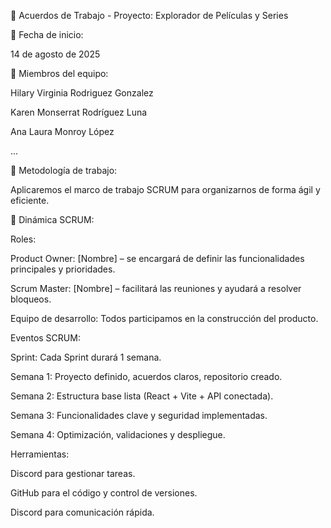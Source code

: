 📝 Acuerdos de Trabajo - Proyecto: Explorador de Películas y Series

📅 Fecha de inicio:

14 de agosto de 2025

👥 Miembros del equipo:

Hilary Virginia Rodriguez Gonzalez

Karen Monserrat Rodríguez Luna

Ana Laura Monroy López

...

🧠 Metodología de trabajo:

Aplicaremos el marco de trabajo SCRUM para organizarnos de forma ágil y eficiente.

🔁 Dinámica SCRUM:

Roles:

Product Owner: [Nombre] – se encargará de definir las funcionalidades principales y prioridades.

Scrum Master: [Nombre] – facilitará las reuniones y ayudará a resolver bloqueos.

Equipo de desarrollo: Todos participamos en la construcción del producto.

Eventos SCRUM:

Sprint: Cada Sprint durará 1 semana.

Semana 1: Proyecto definido, acuerdos claros, repositorio creado.

Semana 2: Estructura base lista (React + Vite + API conectada).

Semana 3: Funcionalidades clave y seguridad implementadas.

Semana 4: Optimización, validaciones y despliegue.

Herramientas:

Discord para gestionar tareas.

GitHub para el código y control de versiones.

Discord  para comunicación rápida.